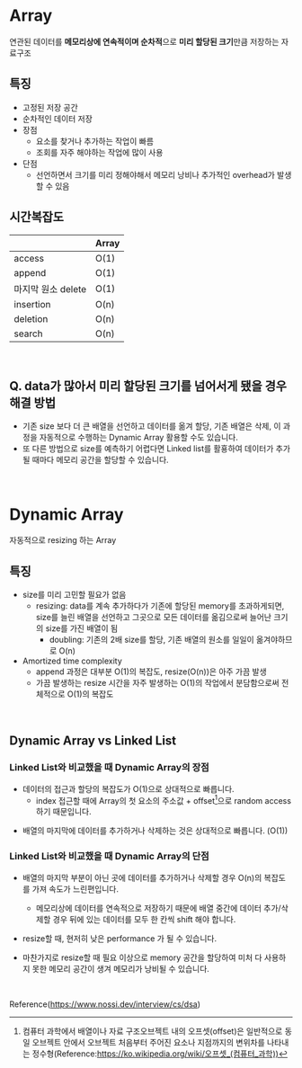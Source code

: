 # Array

연관된 데이터를 **메모리상에 연속적이며 순차적**으로 **미리 할당된 크기**만큼 저장하는 자료구조

## 특징

- 고정된 저장 공간
- 순차적인 데이터 저장
- 장점
    - 요소를 찾거나 추가하는 작업이 빠름
    - 조회를 자주 해야하는 작업에 많이 사용
- 단점
    - 선언하면서 크기를 미리 정해야해서 메모리 낭비나 추가적인 overhead가 발생할 수 있음

## 시간복잡도

|  | Array |
| --- | --- |
| access | O(1) |
| append | O(1) |
| 마지막 원소 delete | O(1) |
| insertion | O(n) |
| deletion | O(n) |
| search | O(n) |

<br>

## Q. data가 많아서 미리 할당된 크기를 넘어서게 됐을 경우 해결 방법

- 기존 size 보다 더 큰 배열을 선언하고 데이터를 옮겨 할당, 기존 배열은 삭제, 이 과정을 자동적으로 수행하는 Dynamic Array 활용할 수도 있습니다.
- 또 다른 방법으로 size를 예측하기 어렵다면 Linked list를 활횽하여 데이터가 추가될 때마다 메모리 공간을 할당할 수 있습니다.

<br>

# Dynamic Array

자동적으로 resizing 하는 Array

## 특징

- size를 미리 고민할 필요가 없음
    - resizing: data를 계속 추가하다가 기존에 할당된 memory를 초과하게되면, size를 늘린 배열을 선언하고 그곳으로 모든 데이터를 옮김으로써 늘어난 크기의 size를 가진 배열이 됨
        - doubling: 기존의 2배 size를 할당, 기존 배열의 원소를 일일이 옮겨야하므로 O(n)
- Amortized time complexity
    - append 과정은 대부분 O(1)의 복잡도, resize(O(n))은 아주 가끔 발생
    - 가끔 발생하는 resize 시간을 자주 발생하는 O(1)의 작업에서 분담함으로써 전체적으로 O(1)의 복잡도

<br>

## Dynamic Array vs Linked List

### Linked List와 비교했을 때 Dynamic Array의 장점

- 데이터의 접근과 할당의 복잡도가 O(1)으로 상대적으로 빠릅니다.
    - index 접근할 때에 Array의 첫 요소의 주소값 + offset[^1]으로 random access 하기 때문입니다.

[^1]: 컴퓨터 과학에서 배열이나 자료 구조오브젝트 내의 오프셋(offset)은 일반적으로 동일 오브젝트 안에서 오브젝트 처음부터 주어진 요소나 지점까지의 변위차를 나타내는 정수형(Reference:https://ko.wikipedia.org/wiki/오프셋_(컴퓨터_과학))

- 배열의 마지막에 데이터를 추가하거나 삭제하는 것은 상대적으로 빠릅니다. (O(1))

### Linked List와 비교했을 때 Dynamic Array의 단점

- 배열의 마지막 부분이 아닌 곳에 데이터를 추가하거나 삭제할 경우 O(n)의 복잡도를 가져 속도가 느린편입니다.
    - 메모리상에 데이터를 연속적으로 저장하기 때문에 배열 중간에 데이터 추가/삭제할 경우 뒤에 있는 데이터를 모두 한 칸씩 shift 해야 합니다.
- resize할 때, 현저히 낮은 performance 가 될 수 있습니다.
- 마찬가지로 resize할 때 필요 이상으로 memory 공간을 할당하여 미처 다 사용하지 못한 메모리 공간이 생겨 메모리가 낭비될 수 있습니다.

  <br>
  
Reference(https://www.nossi.dev/interview/cs/dsa)

